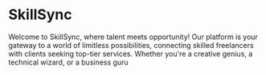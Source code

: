# SkillSync
Welcome to SkillSync, where talent meets opportunity! Our platform is your gateway to a world of limitless possibilities, connecting skilled freelancers with clients seeking top-tier services. Whether you're a creative genius, a technical wizard, or a business guru
